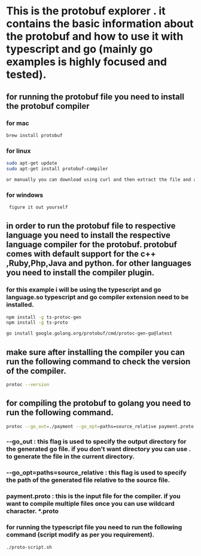 # This is the protobuf explorer . it contains the basic information about the protobuf and how to use it with typescript and go (mainly go examples is highly focused and tested).


## for running the protobuf file you need to install the protobuf compiler

### for mac
```bash
brew install protobuf

```


### for linux
```bash
sudo apt-get update
sudo apt-get install protobuf-compiler

or manually you can download using curl and then extract the file and add the bin directory to the path.
```

### for windows 

```bash
 figure it out yourself

```


## in order to run the protobuf file to respective language you need to install the respective language compiler for the protobuf. protobuf comes with default support for the c++ ,Ruby,Php,Java and python. for other languages you need to install the compiler plugin.



### for this example i will be using the typescript and go language.so typescript and go compiler extension need to be installed.

```bash
npm install -g ts-protoc-gen
npm install -g ts-proto

go install google.golang.org/protobuf/cmd/protoc-gen-go@latest
```


## make sure after installing the compiler you can run the following command to check the version of the compiler.

```bash
protoc --version
```


## for compiling the protobuf to golang you need to run the following command.

```bash
protoc --go_out=./payment --go_opt=paths=source_relative payment.proto
```

### --go_out : this flag is used to specify the output directory for the generated go file. if you don't want directory you can use . to generate the file in the current directory.
### --go_opt=paths=source_relative : this flag is used to specify the path of the generated file relative to the source file.
### payment.proto : this is the input file for the compiler. if you want to compile multiple files once you can use wildcard character. *.proto


### for running the typescript file you need to run the following command (script modify as per you requirement).

```bash
./proto-script.sh

```